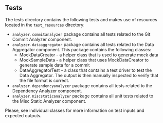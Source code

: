 ## Tests

The tests directory contains the following tests and makes use of resources located in the `test_resources` directory:

- `analyzer.commitanalyzer` package contains all tests related to the Git Commit Analyzer component.
- `analyzer.dataaggregator` package contains all tests related to the Data Aggregator component. This package contains the following classes:
    - MockDataCreator - a helper class that is used to generate mock data
    - MockSampleData - a helper class that uses MockDataCreator to generate sample data for a commit
    - DataAggregatorTest - a class that contains a test driver to test the Data Aggregator.
	The output is then manually inspected to verify that the file format is correct.  
- `analyzer.dependencyanalyzer` package contains all tests related to the Dependency Analyzer component.
- `analyzer.miscstaticanalyzer` package contains all unit tests related to the Misc Static Analyzer component.

Please, see individual classes for more information on test inputs and expected outputs.